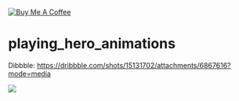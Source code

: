 [![Buy Me A Coffee](https://img.shields.io/badge/Donate-Buy%20Me%20A%20Coffee-yellow.svg)](https://www.buymeacoffee.com/bwolf)

# playing_hero_animations

Dibbble:
https://dribbble.com/shots/15131702/attachments/6867616?mode=media

<img src="https://github.com/Bwolfs2/playing_hero_animations/blob/master/doc_2021-02-16_23-52-15.gif" >
